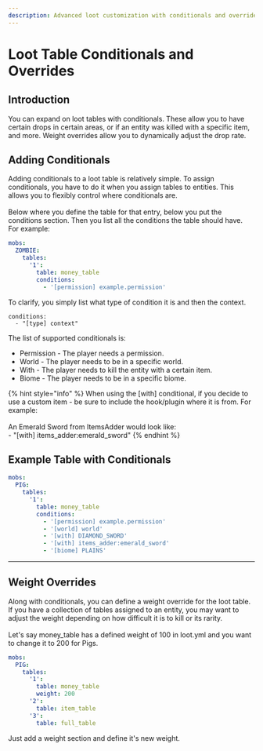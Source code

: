 ```yaml
---
description: Advanced loot customization with conditionals and overrides
---
```


# Loot Table Conditionals and Overrides

## Introduction

You can expand on loot tables with conditionals. These allow you to have certain drops in certain areas, or if an entity was killed with a specific item, and more. Weight overrides allow you to dynamically adjust the drop rate.

## Adding Conditionals

Adding conditionals to a loot table is relatively simple. To assign conditionals, you have to do it when you assign tables to entities. This allows you to flexibly control where conditionals are.  \
\
Below where you define the table for that entry, below you put the conditions section. Then you list all the conditions the table should have. For example:&#x20;

```yaml
mobs:  
  ZOMBIE:
    tables:
      '1':
        table: money_table
        conditions:
          - '[permission] example.permission'
```

To clarify, you simply list what type of condition it is and then the context.&#x20;

```
conditions:
  - "[type] context"
```

The list of supported conditionals is:

* Permission - The player needs a permission.
* World - The player needs to be in a specific world.
* With - The player needs to kill the entity with a certain item.
* Biome - The player needs to be in a specific biome.

{% hint style="info" %}
When using the \[with] conditional, if you decide to use a custom item - be sure to include the hook/plugin where it is from. For example:\
\
An Emerald Sword from ItemsAdder would look like:\
\- "\[with] items\_adder:emerald\_sword"
{% endhint %}

## Example Table with Conditionals

```yaml
mobs:  
  PIG:
    tables:
      '1':
        table: money_table
        conditions:
          - '[permission] example.permission'
          - '[world] world'
          - '[with] DIAMOND_SWORD'
          - '[with] items_adder:emerald_sword'
          - '[biome] PLAINS'
```

***

## Weight Overrides

Along with conditionals, you can define a weight override for the loot table. If you have a collection of tables assigned to an entity, you may want to adjust the weight depending on how difficult it is to kill or its rarity.\
\
Let's say money\_table has a defined weight of 100 in loot.yml and you want to change it to 200 for Pigs.

```yaml
mobs:  
  PIG:
    tables:
      '1':
        table: money_table
        weight: 200
      '2':
        table: item_table
      '3':
        table: full_table
```

Just add a weight section and define it's new weight.
